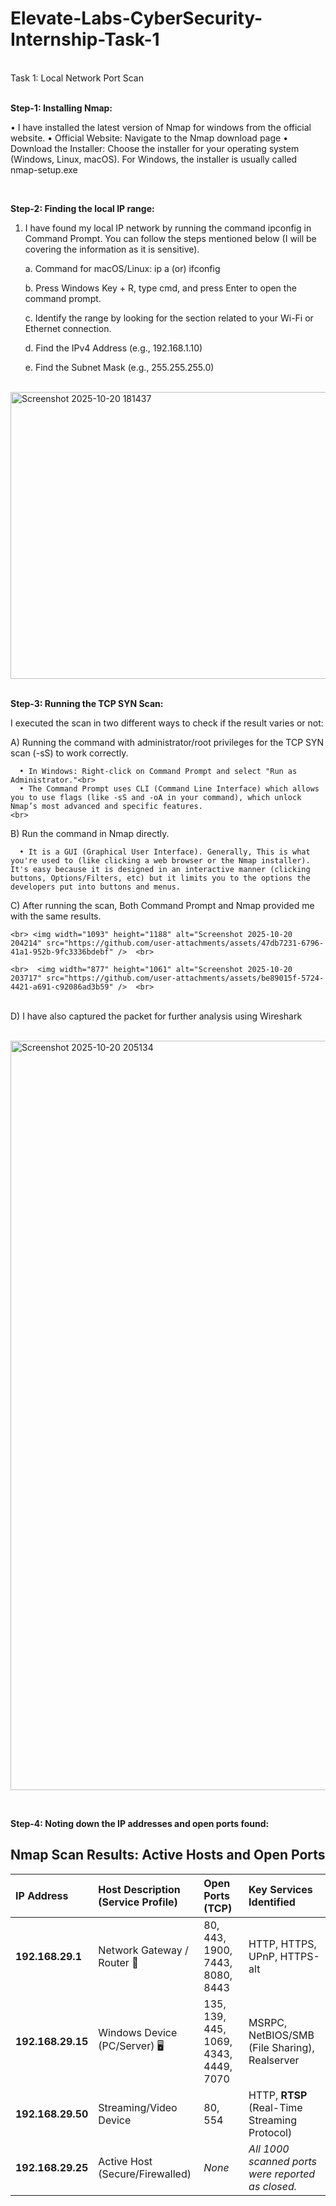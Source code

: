 # Elevate-Labs-CyberSecurity-Internship-Task-1<br>

<br>Task 1: Local Network Port Scan<br><br>


**Step-1: Installing Nmap:**

•	I have installed the latest version of Nmap for windows from the official website.
•	Official Website: Navigate to the Nmap download page
•	Download the Installer: Choose the installer for your operating system (Windows, Linux, macOS). For Windows, the installer is usually called nmap-setup.exe

<br>

**Step-2: Finding the local IP range:**

1)	I have found my local IP network by running the command ipconfig in Command Prompt. You can follow the steps mentioned below (I will be covering the information as it is sensitive).

    a.	Command for macOS/Linux: ip a (or) ifconfig

    b.	Press Windows Key + R, type cmd, and press Enter to open the command prompt.
  
    c.	Identify the range by looking for the section related to your Wi-Fi or Ethernet connection.
  
    d.	Find the IPv4 Address (e.g., 192.168.1.10)
  
    e.	Find the Subnet Mask (e.g., 255.255.255.0)
  	
<br>
<img width="617" height="459" alt="Screenshot 2025-10-20 181437" src="https://github.com/user-attachments/assets/64bf4db0-7e74-4b26-9b17-d2e47192a9ef" />  <br>


<br>


**Step-3: Running the TCP SYN Scan:**

I executed the scan in two different ways to check if the result varies or not:

A)	Running the command with administrator/root privileges for the TCP SYN scan (-sS) to work correctly. 

      •	In Windows: Right-click on Command Prompt and select "Run as Administrator."<br>
      •	The Command Prompt uses CLI (Command Line Interface) which allows you to use flags (like -sS and -oA in your command), which unlock Nmap’s most advanced and specific features.
  	<br>

B)	Run the command in Nmap directly.

      •	It is a GUI (Graphical User Interface). Generally, This is what you're used to (like clicking a web browser or the Nmap installer). It's easy because it is designed in an interactive manner (clicking buttons, Options/Filters, etc) but it limits you to the options the developers put into buttons and menus.

C)  After running the scan, Both Command Prompt and Nmap provided me with the same results.


    <br> <img width="1093" height="1188" alt="Screenshot 2025-10-20 204214" src="https://github.com/user-attachments/assets/47db7231-6796-41a1-952b-9fc3336bdebf" />  <br>

    <br>  <img width="877" height="1061" alt="Screenshot 2025-10-20 203717" src="https://github.com/user-attachments/assets/be89015f-5724-4421-a691-c92086ad3b59" />  <br>

<br> D) I have also captured the packet for further analysis using Wireshark <br>

<br> <img width="1919" height="1199" alt="Screenshot 2025-10-20 205134" src="https://github.com/user-attachments/assets/3c85e07c-9fac-47a3-b4ce-76e3e7c98f38" />   <br>

 
<br>  

**Step-4: Noting down the IP addresses and open ports found:**

      
## Nmap Scan Results: Active Hosts and Open Ports

| IP Address | Host Description (Service Profile) | Open Ports (TCP) | Key Services Identified |
| :--- | :--- | :--- | :--- |
| **192.168.29.1** | Network Gateway / Router 📡 | 80, 443, 1900, 7443, 8080, 8443 | HTTP, HTTPS, UPnP, HTTPS-alt |
| **192.168.29.15** | Windows Device (PC/Server) 🖥️ | 135, 139, 445, 1069, 4343, 4449, 7070 | MSRPC, NetBIOS/SMB (File Sharing), Realserver |
| **192.168.29.50** | Streaming/Video Device | 80, 554 | HTTP, **RTSP** (Real-Time Streaming Protocol) |
| **192.168.29.25** | Active Host (Secure/Firewalled) | *None* | *All 1000 scanned ports were reported as closed.* |
<br>


